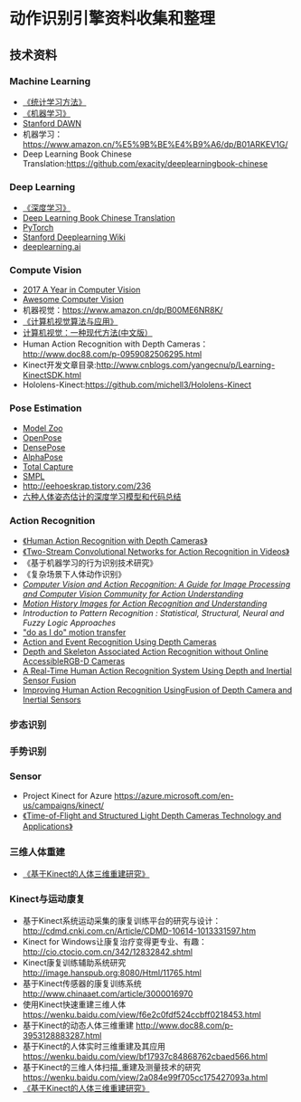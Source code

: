 # 动作识别引擎资料收集和整理

## 技术资料

### Machine Learning

- [《统计学习方法》](https://www.amazon.cn/%E7%BB%9F%E8%AE%A1%E5%AD%A6%E4%B9%A0%E6%96%B9%E6%B3%95-%E6%9D%8E%E8%88%AA/dp/B00EE5IAHW/)
- [《机器学习》](https://book.douban.com/subject/26708119/)
- [Stanford DAWN](http://dawn.cs.stanford.edu/)
- 机器学习：https://www.amazon.cn/%E5%9B%BE%E4%B9%A6/dp/B01ARKEV1G/
- Deep Learning Book Chinese Translation:https://github.com/exacity/deeplearningbook-chinese

### Deep Learning

- [《深度学习》](https://www.amazon.cn/%E6%B7%B1%E5%BA%A6%E5%AD%A6%E4%B9%A0-Ian-Goodfellow/dp/B074TBNZLK/)
- [Deep Learning Book Chinese Translation](https://exacity.github.io/deeplearningbook-chinese/)
- [PyTorch](http://pytorch.org/tutorials/)
- [Stanford Deeplearning Wiki](http://deeplearning.stanford.edu/wiki/index.php/Main_Page)
- [deeplearning.ai](https://www.deeplearning.ai/)


### Compute Vision

- [2017 A Year in Computer Vision](http://www.themtank.org/a-year-in-computer-vision)
- [Awesome Computer Vision](https://github.com/jbhuang0604/awesome-computer-vision)
- 机器视觉：https://www.amazon.cn/dp/B00ME6NR8K/
- [《计算机视觉算法与应用》](http://cvrs.whu.edu.cn/downloads/ebooks/计算机视觉算法与应用中文版.pdf)
- [计算机视觉：一种现代方法(中文版）](https://download.csdn.net/download/xqfone/10123828)
- Human Action Recognition with Depth Cameras：http://www.doc88.com/p-0959082506295.html
- Kinect开发文章目录:http://www.cnblogs.com/yangecnu/p/Learning-KinectSDK.html
- Hololens-Kinect:https://github.com/michell3/Hololens-Kinect


### Pose Estimation

- [Model Zoo](https://modelzoo.co/)
- [OpenPose](https://github.com/CMU-Perceptual-Computing-Lab/openpose)
- [DensePose](https://github.com/facebookresearch/DensePose)
- [AlphaPose](https://github.com/MVIG-SJTU/AlphaPose)
- [Total Capture](http://www.cs.cmu.edu/~hanbyulj/totalcapture/)
- [SMPL](http://smpl.is.tue.mpg.de/)
- http://eehoeskrap.tistory.com/236
- [六种人体姿态估计的深度学习模型和代码总结](https://zhuanlan.zhihu.com/p/38597956)


### Action Recognition

- [《Human Action Recognition with Depth Cameras》](http://www.doc88.com/p-0959082506295.html)
- [《Two-Stream Convolutional Networks for Action Recognition in Videos》](https://arxiv.org/abs/1406.2199)
- 《基于机器学习的行为识别技术研究》
- 《复杂场景下人体动作识别》
- [*Computer Vision and Action Recognition: A Guide for Image Processing and Computer Vision Community for Action Understanding*](http://www.doc88.com/p-7783980101946.html)
- [*Motion History Images for Action Recognition and Understanding*](http://www.doc88.com/p-7062012999604.html)
- *Introduction to Pattern Recognition : Statistical, Structural, Neural and Fuzzy Logic Approaches*
- ["do as I do" motion transfer](https://arxiv.org/abs/1808.07371)
- [Action and Event Recognition Using Depth Cameras](http://www.ifp.illinois.edu/~moulin/talks/Kinect-oct14.pdf)
- [Depth and Skeleton Associated Action Recognition without Online AccessibleRGB-D Cameras](https://www.cv-foundation.org/openaccess/content_cvpr_2014/papers/Lin_Depth_and_Skeleton_2014_CVPR_paper.pdf)
- [A Real-Time Human Action Recognition System Using Depth and Inertial Sensor Fusion](http://www.utdallas.edu/~cxc123730/Sensors-2015.pdf)
- [Improving Human Action Recognition UsingFusion of Depth Camera and Inertial Sensors](http://www.utdallas.edu/~cxc123730/THMS2015.pdf)

### 步态识别


### 手势识别


### Sensor

- Project Kinect for Azure https://azure.microsoft.com/en-us/campaigns/kinect/
- [《Time-of-Flight and Structured Light Depth Cameras Technology and Applications》](http://www.doc88.com/p-5408951004705.html)


### 三维人体重建

- [《基于Kinect的人体三维重建研究》](http://www.doc88.com/p-7045099385918.html)

### Kinect与运动康复

- 基于Kinect系统运动采集的康复训练平台的研究与设计：http://cdmd.cnki.com.cn/Article/CDMD-10614-1013331597.htm
- Kinect for Windows让康复治疗变得更专业、有趣：http://cio.ctocio.com.cn/342/12832842.shtml
- Kinect康复训练辅助系统研究 http://image.hanspub.org:8080/Html/11765.html
- 基于Kinect传感器的康复训练系统 http://www.chinaaet.com/article/3000016970
- 使用Kinect快速重建三维人体 https://wenku.baidu.com/view/f6e2c0fdf524ccbff0218453.html
- 基于Kinect的动态人体三维重建 http://www.doc88.com/p-3953128883287.html
- 基于Kinect的人体实时三维重建及其应用 https://wenku.baidu.com/view/bf17937c84868762cbaed566.html
- 基于Kinect的三维人体扫描_重建及测量技术的研究 https://wenku.baidu.com/view/2a084e99f705cc175427093a.html
- [《基于Kinect的人体三维重建研究》](http://www.doc88.com/p-7045099385918.html)


